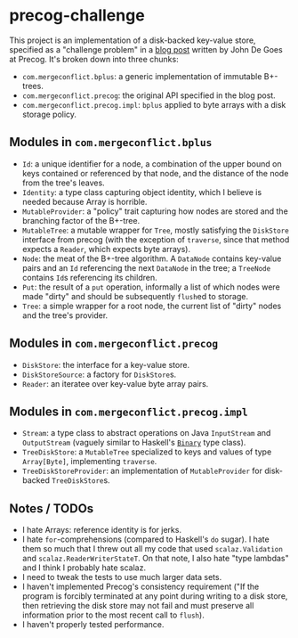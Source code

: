 precog-challenge
================

This project is an implementation of a disk-backed key-value store, specified
as a "challenge problem" in a [blog post][1] written by John De Goes at Precog.
It's broken down into three chunks:

  - `com.mergeconflict.bplus`: a generic implementation of immutable B+-trees.
  - `com.mergeconflict.precog`: the original API specified in the blog post.
  - `com.mergeconflict.precog.impl`: `bplus` applied to byte arrays with a
    disk storage policy.

Modules in `com.mergeconflict.bplus`
------------------------------------

  - `Id`: a unique identifier for a node, a combination of the upper bound on
    keys contained or referenced by that node, and the distance of the node
    from the tree's leaves.
  - `Identity`: a type class capturing object identity, which I believe is
    needed because Array is horrible.
  - `MutableProvider`: a "policy" trait capturing how nodes are stored and the
    branching factor of the B+-tree.
  - `MutableTree`: a mutable wrapper for `Tree`, mostly satisfying the
    `DiskStore` interface from precog (with the exception of `traverse`, since
    that method expects a `Reader`, which expects byte arrays).
  - `Node`: the meat of the B+-tree algorithm. A `DataNode` contains key-value
    pairs and an `Id` referencing the next `DataNode` in the tree; a `TreeNode`
    contains `Id`s referencing its children.
  - `Put`: the result of a `put` operation, informally a list of which nodes
    were made "dirty" and should be subsequently `flush`ed to storage.
  - `Tree`: a simple wrapper for a root node, the current list of "dirty" nodes
    and the tree's provider.

Modules in `com.mergeconflict.precog`
-------------------------------------

  - `DiskStore`: the interface for a key-value store.
  - `DiskStoreSource`: a factory for `DiskStore`s.
  - `Reader`: an iteratee over key-value byte array pairs.

Modules in `com.mergeconflict.precog.impl`
------------------------------------------

  - `Stream`: a type class to abstract operations on Java `InputStream` and
    `OutputStream` (vaguely similar to Haskell's [`Binary`][2] type class).
  - `TreeDiskStore`: a `MutableTree` specialized to keys and values of type
    `Array[Byte]`, implementing `traverse`.
  - `TreeDiskStoreProvider`: an implementation of `MutableProvider` for
    disk-backed `TreeDiskStore`s.

Notes / TODOs
-------------

  - I hate Arrays: reference identity is for jerks.
  - I hate `for`-comprehensions (compared to Haskell's `do` sugar). I hate them
    so much that I threw out all my code that used `scalaz.Validation` and
    `scalaz.ReaderWriterStateT`. On that note, I also hate "type lambdas" and
    I think I probably hate scalaz.
  - I need to tweak the tests to use much larger data sets.
  - I haven't implemented Precog's consistency requirement ("If the program is
    forcibly terminated at any point during writing to a disk store, then
    retrieving the disk store may not fail and must preserve all information
    prior to the most recent call to `flush`).
  - I haven't properly tested performance.

  [1]: http://precog.com/blog-precog-2/entry/do-you-have-what-it-takes-to-be-a-precog-engineer
  [2]: http://hackage.haskell.org/package/binary